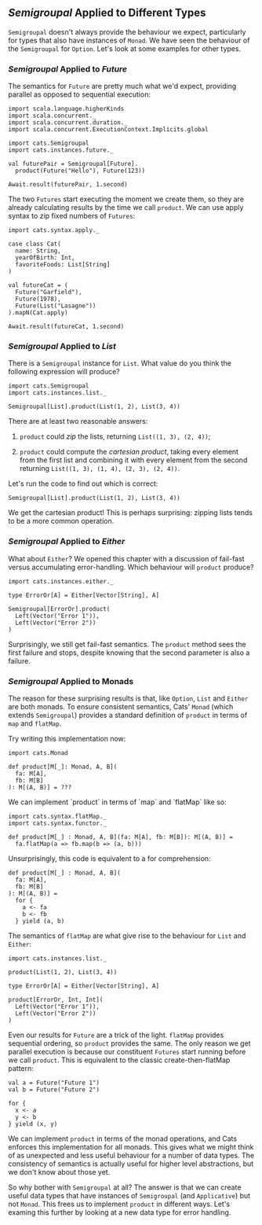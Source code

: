 ## *Semigroupal* Applied to Different Types

`Semigroupal` doesn't always provide the behaviour we expect,
particularly for types that also have instances of `Monad`.
We have seen the behaviour of the `Semigroupal` for `Option`.
Let's look at some examples for other types.

### *Semigroupal* Applied to *Future*

The semantics for `Future` are pretty much what we'd expect,
providing parallel as opposed to sequential execution:

```tut:book:silent
import scala.language.higherKinds
import scala.concurrent._
import scala.concurrent.duration._
import scala.concurrent.ExecutionContext.Implicits.global

import cats.Semigroupal
import cats.instances.future._

val futurePair = Semigroupal[Future].
  product(Future("Hello"), Future(123))
```

```tut:book
Await.result(futurePair, 1.second)
```

The two `Futures` start executing the moment we create them,
so they are already calculating results
by the time we call `product`.
We can use apply syntax to zip fixed numbers of `Futures`:

```tut:book:silent
import cats.syntax.apply._

case class Cat(
  name: String,
  yearOfBirth: Int,
  favoriteFoods: List[String]
)

val futureCat = (
  Future("Garfield"),
  Future(1978),
  Future(List("Lasagne"))
).mapN(Cat.apply)
```

```tut:book
Await.result(futureCat, 1.second)
```

### *Semigroupal* Applied to *List*

There is a `Semigroupal` instance for `List`.
What value do you think the following expression will produce?

```tut:book:silent
import cats.Semigroupal
import cats.instances.list._

Semigroupal[List].product(List(1, 2), List(3, 4))
```

There are at least two reasonable answers:

 1. `product` could *zip* the lists,
    returning `List((1, 3), (2, 4))`;

 2. `product` could compute the *cartesian product*,
    taking every element from the first list
    and combining it with every element from the second
    returning `List((1, 3), (1, 4), (2, 3), (2, 4))`.

Let's run the code to find out which is correct:

```tut:book
Semigroupal[List].product(List(1, 2), List(3, 4))
```

We get the cartesian product!
This is perhaps surprising:
zipping lists tends to be a more common operation.

### *Semigroupal* Applied to *Either*

What about `Either`?
We opened this chapter with a discussion of
fail-fast versus accumulating error-handling.
Which behaviour will `product` produce?

```tut:book:silent
import cats.instances.either._

type ErrorOr[A] = Either[Vector[String], A]
```

```tut:book
Semigroupal[ErrorOr].product(
  Left(Vector("Error 1")),
  Left(Vector("Error 2"))
)
```

Surprisingly, we still get fail-fast semantics.
The `product` method sees the first failure and stops,
despite knowing that the second parameter is also a failure.

### *Semigroupal* Applied to Monads

The reason for these surprising results is that,
like `Option`, `List` and `Either` are both monads.
To ensure consistent semantics,
Cats' `Monad` (which extends `Semigroupal`)
provides a standard definition of `product`
in terms of `map` and `flatMap`.

Try writing this implementation now:

```tut:book:silent
import cats.Monad

def product[M[_]: Monad, A, B](
  fa: M[A],
  fb: M[B]
): M[(A, B)] = ???
```

<div class="solution">
We can implement `product`
in terms of `map` and `flatMap` like so:

```tut:book:silent
import cats.syntax.flatMap._
import cats.syntax.functor._

def product[M[_] : Monad, A, B](fa: M[A], fb: M[B]): M[(A, B)] =
  fa.flatMap(a => fb.map(b => (a, b)))
```

Unsurprisingly, this code is equivalent to a for comprehension:

```tut:book:silent
def product[M[_] : Monad, A, B](
  fa: M[A],
  fb: M[B]
): M[(A, B)] =
  for {
    a <- fa
    b <- fb
  } yield (a, b)
```

The semantics of `flatMap` are what give rise
to the behaviour for `List` and `Either`:

```tut:book:silent
import cats.instances.list._
```

```tut:book
product(List(1, 2), List(3, 4))
```

```tut:book:silent
type ErrorOr[A] = Either[Vector[String], A]
```

```tut:book
product[ErrorOr, Int, Int](
  Left(Vector("Error 1")),
  Left(Vector("Error 2"))
)
```

Even our results for `Future` are a trick of the light.
`flatMap` provides sequential ordering,
so `product` provides the same.
The only reason we get parallel execution
is because our constituent `Futures`
start running before we call `product`.
This is equivalent to the classic
create-then-flatMap pattern:

```tut:book:silent
val a = Future("Future 1")
val b = Future("Future 2")

for {
  x <- a
  y <- b
} yield (x, y)
```
</div>

We can implement `product` in terms of the monad operations,
and Cats enforces this implementation for all monads.
This gives what we might think of as
unexpected and less useful behaviour
for a number of data types.
The consistency of semantics is actually
useful for higher level abstractions,
but we don't know about those yet.

So why bother with `Semigroupal` at all?
The answer is that we can create useful data types that
have instances of `Semigroupal` (and `Applicative`) but not `Monad`.
This frees us to implement `product` in different ways.
Let's examing this further by looking at
a new data type for error handling.
